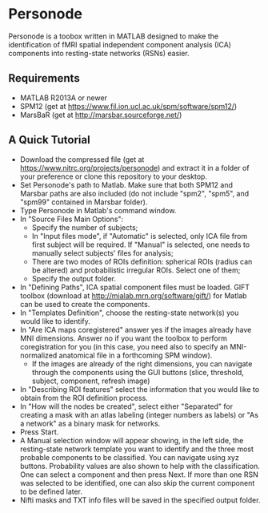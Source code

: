 # Personode

Personode is a toobox written in MATLAB designed to make the identification of fMRI spatial independent component analysis (ICA) components into resting-state networks (RSNs) easier.

## Requirements

 - MATLAB R2013A or newer
 - SPM12 (get at https://www.fil.ion.ucl.ac.uk/spm/software/spm12/)
 - MarsBaR (get at http://marsbar.sourceforge.net/)

## A Quick Tutorial

 - Download the compressed file (get at https://www.nitrc.org/projects/personode) and extract it in a folder of your preference or clone this repository to your desktop.
 - Set Personode's path to Matlab. Make sure that both SPM12 and Marsbar paths are also included (do not include "spm2", "spm5", and "spm99" contained in Marsbar folder).
 - Type Personode in Matlab's command window.
 - In "Source Files Main Options":
	- Specify the number of subjects;
	- In "Input files mode", if "Automatic" is selected, only ICA file from first subject will be required. If "Manual" is selected, one needs to manually select subjects' files for analysis;
	- There are two modes of ROIs definition: spherical ROIs (radius can be altered) and probabilistic irregular ROIs. Select one of them;
	- Specify the output folder.
- In "Defining Paths", ICA spatial component files must be loaded. GIFT toolbox (download at http://mialab.mrn.org/software/gift/) for Matlab can be used to create the components.
- In "Templates Definition", choose the resting-state network(s) you would like to identify.
- In "Are ICA maps coregistered" answer yes if the images already have MNI dimensions. Answer no if you want the toolbox to perform coregistration for you (in this case, you need also to specify an MNI-normalized anatomical file in a forthcoming SPM window).
	- If the images are already of the right dimensions, you can navigate through the components using the GUI buttons (slice, threshold, subject, component, refresh image) 
- In "Describing ROI features" select the information that you would like to obtain from the ROI definition process. 
- In "How will the nodes be created", select either "Separated" for creating a mask with an atlas labeling (integer numbers as labels) or "As a network" as a binary mask for networks.
- Press Start.
- A Manual selection window will appear showing, in the left side, the resting-state network template you want to identify and the three most probable components to be classified. You can navigate using xyz buttons. Probability values are also shown to help with the classification. One can select a component and then press Next. If more than one RSN was selected to be identified, one can also skip the current component to be defined later.
- Nifti masks and TXT info files will be saved in the specified output folder.
